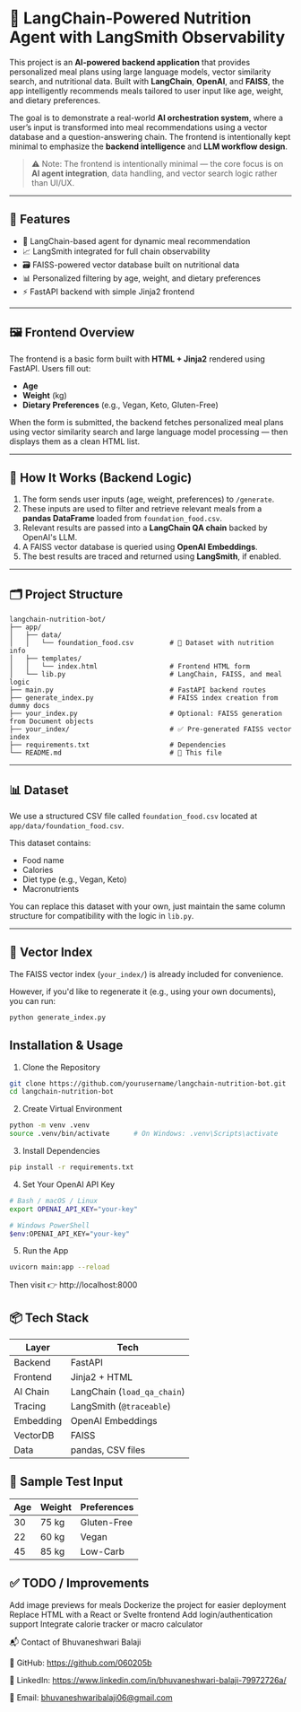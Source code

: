 # 🤖 LangChain-Powered Nutrition Agent with LangSmith Observability

This project is an **AI-powered backend application** that provides personalized meal plans using large language models, vector similarity search, and nutritional data. Built with **LangChain**, **OpenAI**, and **FAISS**, the app intelligently recommends meals tailored to user input like age, weight, and dietary preferences.

The goal is to demonstrate a real-world **AI orchestration system**, where a user’s input is transformed into meal recommendations using a vector database and a question-answering chain. The frontend is intentionally kept minimal to emphasize the **backend intelligence** and **LLM workflow design**.

> ⚠️ Note: The frontend is intentionally minimal — the core focus is on **AI agent integration**, data handling, and vector search logic rather than UI/UX.

---

## 🚀 Features

- 🧠 LangChain-based agent for dynamic meal recommendation
- 📈 LangSmith integrated for full chain observability
- 🗃️ FAISS-powered vector database built on nutritional data
- 📊 Personalized filtering by age, weight, and dietary preferences
- ⚡ FastAPI backend with simple Jinja2 frontend

---

## 🖼️ Frontend Overview

The frontend is a basic form built with **HTML + Jinja2** rendered using FastAPI. Users fill out:
- **Age**
- **Weight** (kg)
- **Dietary Preferences** (e.g., Vegan, Keto, Gluten-Free)

When the form is submitted, the backend fetches personalized meal plans using vector similarity search and large language model processing — then displays them as a clean HTML list.

---

## 🧠 How It Works (Backend Logic)

1. The form sends user inputs (age, weight, preferences) to `/generate`.
2. These inputs are used to filter and retrieve relevant meals from a **pandas DataFrame** loaded from `foundation_food.csv`.
3. Relevant results are passed into a **LangChain QA chain** backed by OpenAI's LLM.
4. A FAISS vector database is queried using **OpenAI Embeddings**.
5. The best results are traced and returned using **LangSmith**, if enabled.

---

## 🗂️ Project Structure

    langchain-nutrition-bot/
    ├── app/
    │   ├── data/
    │   │   └── foundation_food.csv         # 🥗 Dataset with nutrition info
    │   ├── templates/
    │   │   └── index.html                  # Frontend HTML form
    │   └── lib.py                          # LangChain, FAISS, and meal logic
    ├── main.py                             # FastAPI backend routes
    ├── generate_index.py                   # FAISS index creation from dummy docs
    ├── your_index.py                       # Optional: FAISS generation from Document objects
    ├── your_index/                         # ✅ Pre-generated FAISS vector index
    ├── requirements.txt                    # Dependencies
    └── README.md                           # 📘 This file

---

## 📊 Dataset

We use a structured CSV file called `foundation_food.csv` located at `app/data/foundation_food.csv`.

This dataset contains:

- Food name
- Calories
- Diet type (e.g., Vegan, Keto)
- Macronutrients

You can replace this dataset with your own, just maintain the same column structure for compatibility with the logic in `lib.py`.

---

## 🧠 Vector Index

The FAISS vector index (`your_index/`) is already included for convenience.

However, if you'd like to regenerate it (e.g., using your own documents), you can run:

```bash
python generate_index.py
```

 ## Installation & Usage
1. Clone the Repository
```bash
git clone https://github.com/yourusername/langchain-nutrition-bot.git
cd langchain-nutrition-bot
```

2. Create Virtual Environment
```bash
python -m venv .venv
source .venv/bin/activate      # On Windows: .venv\Scripts\activate
```

3. Install Dependencies
```bash
pip install -r requirements.txt
```

4. Set Your OpenAI API Key
```bash
# Bash / macOS / Linux
export OPENAI_API_KEY="your-key"

# Windows PowerShell
$env:OPENAI_API_KEY="your-key"
```

5. Run the App
```bash
uvicorn main:app --reload
```
Then visit 👉 http://localhost:8000

## 📦 Tech Stack

| Layer     | Tech                         |
|-----------|------------------------------|
| Backend   | FastAPI                      |
| Frontend  | Jinja2 + HTML                |
| AI Chain  | LangChain (`load_qa_chain`)  |
| Tracing   | LangSmith (`@traceable`)     |
| Embedding | OpenAI Embeddings            |
| VectorDB  | FAISS                        |
| Data      | pandas, CSV files            |


## 🧪 Sample Test Input

| Age | Weight | Preferences   |
|-----|--------|----------------|
| 30  | 75 kg  | Gluten-Free    |
| 22  | 60 kg  | Vegan          |
| 45  | 85 kg  | Low-Carb       |

## ✅ TODO / Improvements

Add image previews for meals
Dockerize the project for easier deployment
Replace HTML with a React or Svelte frontend
Add login/authentication support
Integrate calorie tracker or macro calculator

📬 Contact of Bhuvaneshwari Balaji

🔗 GitHub: https://github.com/060205b

💼 LinkedIn: https://www.linkedin.com/in/bhuvaneshwari-balaji-79972726a/

📧 Email: bhuvaneshwaribalaji06@gmail.com
